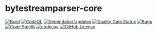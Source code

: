 # bytestreamparser-core

[![Build](https://github.com/bytestreamparser/bytestreamparser-core/actions/workflows/build.yaml/badge.svg)](https://github.com/bytestreamparser/bytestreamparser-core/actions/workflows/build.yaml)
[![CodeQL](https://github.com/bytestreamparser/bytestreamparser-core/actions/workflows/github-code-scanning/codeql/badge.svg)](https://github.com/bytestreamparser/bytestreamparser-core/actions/workflows/github-code-scanning/codeql)
[![Dependabot Updates](https://github.com/bytestreamparser/bytestreamparser-core/actions/workflows/dependabot/dependabot-updates/badge.svg)](https://github.com/bytestreamparser/bytestreamparser-core/actions/workflows/dependabot/dependabot-updates)
[![Quality Gate Status](https://sonarcloud.io/api/project_badges/measure?project=org.bytestreamparser%3Acore&metric=alert_status)](https://sonarcloud.io/summary/new_code?id=org.bytestreamparser%3Acore)
[![Bugs](https://sonarcloud.io/api/project_badges/measure?project=org.bytestreamparser%3Acore&metric=bugs)](https://sonarcloud.io/summary/new_code?id=org.bytestreamparser%3Acore)
[![Code Smells](https://sonarcloud.io/api/project_badges/measure?project=org.bytestreamparser%3Acore&metric=code_smells)](https://sonarcloud.io/summary/new_code?id=org.bytestreamparser%3Acore)
[![codecov](https://codecov.io/gh/bytestreamparser/bytestreamparser-core/graph/badge.svg?token=YFYM1CYDL3)](https://codecov.io/gh/bytestreamparser/bytestreamparser-core)
[![GitHub License](https://img.shields.io/github/license/bytestreamparser/bytestreamparser-core)](LICENSE)
